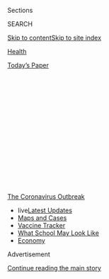 <div id="app">

<div>

<div>

<div>

<div class="NYTAppHideMasthead css-1q2w90k e1suatyy0">

<div class="section css-ui9rw0 e1suatyy2">

<div class="css-eph4ug er09x8g0">

<div class="css-6n7j50">

</div>

<span class="css-1dv1kvn">Sections</span>

<div class="css-10488qs">

<span class="css-1dv1kvn">SEARCH</span>

</div>

[Skip to content](#site-content)[Skip to site
index](#site-index)

</div>

<div id="masthead-section-label" class="css-1wr3we4 eaxe0e00">

[Health](https://www.nytimes.com/section/health)

</div>

<div class="css-10698na e1huz5gh0">

</div>

</div>

<div id="masthead-bar-one" class="section hasLinks css-15hmgas e1csuq9d3">

<div class="css-uqyvli e1csuq9d0">

</div>

<div class="css-1uqjmks e1csuq9d1">

</div>

<div class="css-9e9ivx">

[](https://myaccount.nytimes.com/auth/login?response_type=cookie&client_id=vi)

</div>

<div class="css-1bvtpon e1csuq9d2">

[Today’s
Paper](https://www.nytimes.com/section/todayspaper)

</div>

</div>

</div>

</div>

<div data-aria-hidden="false">

<div id="site-content" data-role="main">

<div>

<div class="css-1aor85t" style="opacity:0.000000001;z-index:-1;visibility:hidden">

<div class="css-1hqnpie">

<div class="css-epjblv">

<span class="css-17xtcya">[Health](/section/health)</span><span class="css-x15j1o">|</span><span class="css-fwqvlz">As
Coronavirus Explodes in China, Countries Struggle to Control Its
Spread</span>

</div>

<div class="css-k008qs">

<div class="css-1iwv8en">

<span class="css-18z7m18"></span>

<div>

</div>

</div>

<span class="css-1n6z4y">https://nyti.ms/37BEKZa</span>

<div class="css-1705lsu">

<div class="css-4xjgmj">

<div class="css-4skfbu" data-role="toolbar" data-aria-label="Social Media Share buttons, Save button, and Comments Panel with current comment count" data-testid="share-tools">

  - 
  - 
  - 
  - 
    
    <div class="css-6n7j50">
    
    </div>

  - 
  - 

</div>

</div>

</div>

</div>

</div>

</div>

<div id="NYT_TOP_BANNER_REGION" class="css-13pd83m">

<div>

<div id="styln-prism-menu-1592847958612" class="section interactive-content interactive-size-medium css-1edisqu">

<div class="css-17ih8de interactive-body">

<div id="scroll-container" class="css-1gj85ro">

[<span class="styln-title-wrap"><span class="css-1pje3qr">The
Coronavirus</span><span class="css-1pje3qr">
Outbreak</span></span>](https://www.nytimes.com/news-event/coronavirus?action=click&pgtype=Article&state=default&region=TOP_BANNER&context=storylines_menu)

  - <span class="css-kqxiym" data-emphasize="true">live</span>[Latest
    Updates](https://www.nytimes.com/2020/08/02/world/coronavirus-updates.html?action=click&pgtype=Article&state=default&region=TOP_BANNER&context=storylines_menu)
  - [Maps and
    Cases](https://www.nytimes.com/interactive/2020/us/coronavirus-us-cases.html?action=click&pgtype=Article&state=default&region=TOP_BANNER&context=storylines_menu)
  - [Vaccine
    Tracker](https://www.nytimes.com/interactive/2020/science/coronavirus-vaccine-tracker.html?action=click&pgtype=Article&state=default&region=TOP_BANNER&context=storylines_menu)
  - [What School May Look
    Like](https://www.nytimes.com/interactive/2020/07/29/us/schools-reopening-coronavirus.html?action=click&pgtype=Article&state=default&region=TOP_BANNER&context=storylines_menu)
  - [Economy](https://www.nytimes.com/live/2020/07/31/business/stock-market-today-coronavirus?action=click&pgtype=Article&state=default&region=TOP_BANNER&context=storylines_menu)

</div>

</div>

</div>

</div>

</div>

<div id="top-wrapper" class="css-1sy8kpn">

<div id="top-slug" class="css-l9onyx">

Advertisement

</div>

[Continue reading the main
story](#after-top)

<div class="ad top-wrapper" style="text-align:center;height:100%;display:block;min-height:250px">

<div id="top" class="place-ad" data-position="top" data-size-key="top">

</div>

</div>

<div id="after-top">

</div>

</div>

<div>

<div id="sponsor-wrapper" class="css-1hyfx7x">

<div id="sponsor-slug" class="css-19vbshk">

Supported by

</div>

[Continue reading the main
story](#after-sponsor)

<div id="sponsor" class="ad sponsor-wrapper" style="text-align:center;height:100%;display:block">

</div>

<div id="after-sponsor">

</div>

</div>

<div class="css-186x18t">

</div>

<div class="css-1vkm6nb ehdk2mb0">

# As Coronavirus Explodes in China, Countries Struggle to Control Its Spread

</div>

The time to prevent more epidemics is now, and countries are trying to
seize the moment.

<div class="css-79elbk" data-testid="photoviewer-wrapper">

<div class="css-z3e15g" data-testid="photoviewer-wrapper-hidden">

</div>

<div class="css-1a48zt4 ehw59r15" data-testid="photoviewer-children">

![<span class="css-16f3y1r e13ogyst0" data-aria-hidden="true">A patient
was helped off an ambulance in Wuhan, China, on
Sunday.</span><span class="css-cnj6d5 e1z0qqy90" itemprop="copyrightHolder"><span class="css-1ly73wi e1tej78p0">Credit...</span><span><span>Agence
France-Presse — Getty
Images</span></span></span>](https://static01.nyt.com/images/2020/01/29/science/29VIRUS-SPREAD1/merlin_167902296_d9a07b71-3681-4aa3-8b5f-140ebf9e19df-articleLarge.jpg?quality=75&auto=webp&disable=upscale)

</div>

</div>

<div class="css-18e8msd">

<div class="css-vp77d3 epjyd6m0">

<div class="css-1baulvz">

By [<span class="css-1baulvz last-byline" itemprop="name">Denise
Grady</span>](https://www.nytimes.com/by/denise-grady)

</div>

</div>

  - 
    
    <div class="css-ld3wwf e16638kd2">
    
    Jan. 29,
    2020
    
    </div>

  - 
    
    <div class="css-4xjgmj">
    
    <div class="css-d8bdto" data-role="toolbar" data-aria-label="Social Media Share buttons, Save button, and Comments Panel with current comment count" data-testid="share-tools">
    
      - 
      - 
      - 
      - 
        
        <div class="css-6n7j50">
        
        </div>
    
      - 
      - 
    
    </div>
    
    </div>

</div>

</div>

<div class="section meteredContent css-1r7ky0e" name="articleBody" itemprop="articleBody">

<div class="css-1fanzo5 StoryBodyCompanionColumn">

<div class="css-53u6y8">

Australians flown home from Wuhan, China, will be quarantined on an
island for two weeks. Americans, also evacuated from Wuhan, will be
“temporarily housed” on an air base in California. And in South Korea,
the police have been empowered to detain people who refuse to be
quarantined.

For countries outside China, the time to prevent an epidemic is now,
when cases are few and can be isolated. They are trying to seize the
moment to protect themselves against the [coronavirus
outbreak](https://www.nytimes.com/2020/01/30/podcasts/the-daily/coronavirus.html),
which has reached every province in China, sickening more than 7,700
people and killing 170.

More than a dozen nations with a handful of cases — including the United
States — are isolating patients and monitoring their contacts, as well
as screening travelers from China and urging people to postpone trips
there.

But whether this virus can be contained depends on factors still
unknown, like just how contagious it is and when in the course of the
infection the virus starts to spread.

</div>

</div>

<div class="css-1fanzo5 StoryBodyCompanionColumn">

<div class="css-53u6y8">

China, with nearly 1.4 billion people, is the most populous nation on
Earth, and it has taken extreme measures to try to stop the disease,
first reported in December in Wuhan, a city of 11 million. The
government has stopped travel in and out of that city and surrounding
ones, effectively locking down tens of millions of people.

“The fact that to date we have only seen 68 cases outside China and no
deaths is due in no small part to the extraordinary steps the government
has taken to prevent the export of cases,” Dr. Tedros Adhanom
Ghebreyesus, the ****** director-general of the World Health
Organization, said at a news briefing on Wednesday.

But the disease has spread far and wide inside China and, with extensive
worldwide travel by its citizens, especially during the celebration of
the Lunar New Year, countries everywhere are bracing for the arrival of
more new cases.

</div>

</div>

<div>

</div>

<div class="css-1fanzo5 StoryBodyCompanionColumn">

<div class="css-53u6y8">

Person-to-person transmission is occurring, and cases have turned up in
several countries with people who have not visited China. Mentioning
those cases, Dr. Tedros said the potential for further global spread was
one of the reasons he had called on the W.H.O.’s emergency committee to
meet again on Thursday to decide whether to declare the epidemic a
public health emergency of international concern. The committee met
twice last week but was [split about whether to declare an
emergency](https://www.nytimes.com/2020/01/23/health/china-virus-who-emergency.html),
saying it did not have enough information to decide.

</div>

</div>

<div class="css-1fanzo5 StoryBodyCompanionColumn">

<div class="css-53u6y8">

“I think things are going to get worse before they get better,” Dr.
Anthony Fauci, director of the National Institute of Allergy and
Infectious Diseases in the United States, said in a [podcast
posted](https://edhub.ama-assn.org/jn-learning/audio-player/18197306) on
Tuesday by the medical journal
JAMA.

<div id="NYT_MAIN_CONTENT_1_REGION" class="css-9tf9ac">

<div>

<div id="styln-covid-updates-world" class="section interactive-content interactive-size-medium css-1ftcdic">

<div class="css-17ih8de interactive-body">

<div id="styln-briefing-block" data-asset-id="QXJ0aWNsZTpueXQ6Ly9hcnRpY2xlLzhiMjRmNTQ0LWVhMmUtNTlmNC1hMDZiLTM0YWI3YTlmN2E4YQ==">

<div class="briefing-block-header-section">

# [Latest Updates: Global Coronavirus Outbreak](https://www.nytimes.com/2020/08/01/world/coronavirus-covid-19.html?action=click&pgtype=Article&state=default&region=MAIN_CONTENT_1&context=storylines_live_updates)

<div class="briefing-block-ts">

Updated 2020-08-02T17:52:35.962Z

</div>

</div>

  - [The U.S. reels as July cases more than double the total of any
    other
    month.](https://www.nytimes.com/2020/08/01/world/coronavirus-covid-19.html?action=click&pgtype=Article&state=default&region=MAIN_CONTENT_1&context=storylines_live_updates#link-34047410)
  - [Top U.S. officials work to break an impasse over the federal
    jobless
    benefit.](https://www.nytimes.com/2020/08/01/world/coronavirus-covid-19.html?action=click&pgtype=Article&state=default&region=MAIN_CONTENT_1&context=storylines_live_updates#link-780ec966)
  - [Its outbreak untamed, Melbourne goes into even greater
    lockdown.](https://www.nytimes.com/2020/08/01/world/coronavirus-covid-19.html?action=click&pgtype=Article&state=default&region=MAIN_CONTENT_1&context=storylines_live_updates#link-2bc8948)

<div class="briefing-block-footer">

<div class="briefing-block-footer-meta">

[See more
updates](https://www.nytimes.com/2020/08/01/world/coronavirus-covid-19.html?action=click&pgtype=Article&state=default&region=MAIN_CONTENT_1&context=storylines_live_updates)

</div>

<div class="briefing-block-briefinglinks">

<span>More live coverage:</span>
[Markets](https://www.nytimes.com/live/2020/07/31/business/stock-market-today-coronavirus?action=click&pgtype=Article&state=default&region=MAIN_CONTENT_1&context=storylines_live_updates)

</div>

</div>

</div>

</div>

</div>

</div>

</div>

</div>

</div>

<div class="audioFigureHeading">

<div class="css-1et479a">

![](https://static01.nyt.com/images/2017/01/29/podcasts/the-daily-album-art/the-daily-album-art-articleInline-v2.jpg?quality=75&auto=webp&disable=upscale)

</div>

### Listen to ‘The Daily’: A Virus’s Journey Across China

<span class="css-59o34k">Government officials thought they could control
the disease and cover up its deadly wake. They were wrong.</span>

</div>

<div class="css-qe9gm7">

<div>

<div class="css-1g7y0i5 e1drnplw0">

<div class="css-1ceswkc e1drnplw1">

</div>

<div class="css-f2fzwx e1drnplw2">

<div data-aria-labelledby="modal-title" data-role="region">

<div id="modal-title" class="css-mln36k">

transcript

</div>

<div class="css-pbq7ev">

</div>

<span>Back to The
Daily</span>

<div class="css-f6lhej">

<div class="css-1ialerq">

<div class="css-1701swk">

bars

</div>

<div>

<div class="css-1t7yl1y">

0:00/24:27

</div>

<div class="css-og85jy">

\-24:27

</div>

</div>

</div>

</div>

<div class="css-15fbio0">

<div class="css-1p4nyns">

transcript

## Listen to ‘The Daily’: A Virus’s Journey Across China

### Hosted by Michael Barbaro; produced by Neena Pathak, Annie Brown and Eric Krupke; with help from Kelly Prime; and edited by M.J. Davis Lin and Mike Benoist

#### Government officials thought they could control the disease and cover up its deadly wake. They were wrong.

</div>

  - michael barbaro  
    From The New York Times, I’m Michael Barbaro. This is “The Daily.”

  - \[music\]  
    Today: China says it has made lifesaving reforms since the last time
    it was the source of a public health crisis 17 years ago. So why is
    the deadly coronavirus spreading so rapidly across the country? My
    colleague, Javier Hernández, reports from the center of the
    outbreak.
    
    It’s Thursday, January 30.
    
    Javier, how did you first hear about this outbreak?

  - javier hernández  
    Well, we started hearing reports in early January that there was
    this mysterious virus that was affecting Wuhan, which is a city in
    central China.

  - archived recording  
    Staff at Wuhan Hospital are working around the clock to identify a
    mystery virus.

javier hernández

People were falling ill to this kind of pneumonia-like virus, which
scientists were calling a coronavirus.

  - archived recording  
    Experts believe this is a new kind of coronavirus, which typically
    causes symptoms of the common cold, but in some rare cases, can lead
    to pneumonia.

javier hernández

It’s a very frightening virus that spreads from animals to humans. It
was believed to be behind some very serious respiratory illnesses, so it
sounded pretty scary. But the official narrative was that this strain
couldn’t pass from human to human. It would only go from animals to
humans.

  - archived recording  
    The potentially deadly coronavirus is thought to have spread from
    animals into humans at a live produce market in Wuhan.

javier hernández

And at that point, they were saying that it was all originating at a
single meat market in central China. This meat market sold wild animals,
things like bamboo rats, badgers, wolves even. And the assumption was
that people had come into contact with these animals and picked up this
virus.

michael barbaro

And it sounds like because it was one meat market, and because this
virus could only pass from animals to humans, that this is a pretty
small problem.

javier hernández

At this point, the reports were that only about 130 people had been
infected and that, of those, only about four had died.

  - archived recording  
    Chinese officials say the outbreak is under control.

javier hernández

And so the prognosis was that the outbreak was controllable, that it was
treatable and that things would be O.K.

michael barbaro

And Javier, what are you thinking when you hear the Chinese government
talking this way, saying that everything is going to be O.K.?

javier hernández

We were a bit skeptical. We knew that the Chinese government had a
history of downplaying outbreaks like this. And as we saw more and more
reports in the international media of this virus spreading, we began to
question whether the officials were being totally upfront about what was
happening.

michael barbaro

And what do you mean when you say a history of downplaying situations
like this?

javier hernández

Well before this virus, there was the outbreak of SARS 17 years ago. And
it turned into this global health crisis that infected more than 8,000
people. It killed more than 800 people. And a big part of the reason
that it spread so violently was because the Chinese government didn’t
tell the world. And there was this period of months and months when it
was spreading very rapidly in China, and the world just didn’t know
about it. And for a lot of Chinese today, that experience with SARS
makes them very skeptical of anything that the government says when it
comes to public health.

michael barbaro

And I imagine a reporter like you would be similarly skeptical.

javier hernández

Right. We really wanted to make sure that we got this one right.

We wanted to double check that this was, in fact, a small scale outbreak
as the government was portraying it. And we wanted to talk to people who
were getting sick with this virus to get a sense of what it was like for
them — how severe it was, whether they were getting the care they
needed.

michael barbaro

And so what do you do?

javier hernández

So I live in Beijing. So I rushed to our bureau here and grabbed masks,
enough to last me a couple days, and then headed to the airport and
boarded a flight to Wuhan. And I just remember everyone on board, almost
everyone, was wearing a mask. I was just struck by that. You never see
people wear masks on this scale. And so it felt like there was this
sense of anxiety already in the air even before we landed.

\[music\]

Once I got there, I rushed off to meet an ambulance doctor who had been
posting on social media about this outbreak. And we had contacted him
because he was challenging the official narrative about what was
happening. He was saying he didn’t believe the official numbers. He
thought that this could be another SARS-like outbreak.

michael barbaro

And what was happening to his posts once they went online?

javier hernández

They lasted for a while, and then they would be taken down, just
disappeared. It was clear that the government was cleaning and trying to
scrub the internet of any critical questions about official data. And so
we wanted to talk to him about what he was seeing on the ground.

michael barbaro

And what did he tell you?

javier hernández

He told me that he felt like people weren’t taking enough precautions,
that the government wasn’t being urgent enough. And he worked in a
hospital and had a lot of interaction with doctors and other medical
workers. So he felt like his job could be at stake if he were to come
forward publicly.

michael barbaro

So the numbers the Chinese government is providing are relatively small.
This ambulance doctor you’re meeting with is saying the problem is
bigger. So what do you do to try to reconcile those two pieces of
information?

javier hernández

We wanted to find the people whose relatives had fallen ill to this
virus. And so we were looking online for people who were reporting
symptoms of fever, cough, basically anything that was associated with
this kind of virus. And we stumbled on a guy from Shanghai. He was a
40-year-old architect, and he told me that his stepmother had died just
a couple of days earlier from a mysterious pneumonia-like illness. And
so I found him, sent him a message, and we agreed to meet at a cafe.
\[CHATTER\]

michael barbaro

And what is the story of what happened to his stepmom?

javier hernández

He tells me that she was a very healthy, normal 65-year-old woman who, a
couple of weeks earlier, had started to feel like she was having a flu.
So she had some coughing. She had kind of a sore throat, but it didn’t
seem like anything that bad. But it suddenly began to worsen. She was
having a fever. She needed a respirator to breathe. And all very
suddenly she was sent to a contagious disease ward, and the family was
told that she would likely die.

michael barbaro

And what did she or her stepson understand about what was behind her
illness?

javier hernández

They didn’t really understand much. For days and days, according to Mr.
Wei, the family had tried to get her tested for this coronavirus, this
mysterious virus that was spreading across Wuhan. And the doctors and
other medical workers refused.

He pulled out his phone and showed me her death certificate, and all it
said was that she died of severe pneumonia.

michael barbaro

But why wouldn’t they test her, and what does it tell you that they
wouldn’t test her?

javier hernández

It became clear to me in that moment that there seemed to be something
going on here. Were these hospitals just not prepared? Did they not have
enough testing kits? Were they running out of tests? Had they tested so
many people that they didn’t have any tests left? Were they just not
counting people anymore because they weren’t even diagnosing them? And
if she wasn’t diagnosed with this illness, then maybe she wasn’t even
included in the official count. And one other thing really stuck with me
from my interview with Mr. Wei. And that was that the hospital,
according to him, told them that his mother’s body had to be burned
immediately, had to be cremated immediately. \[CHATTER\]

michael barbaro

And what does that tell you? What does that mean to you that they’re
burning these bodies?

javier hernández

It began to put in my head the sense that the hospital workers were
beginning to think that this illness was contagious. And the fact that
they wanted that body burned immediately began to suggest that perhaps
they thought it posed a threat to other people.

Her death got us thinking about whether there were other people like
her. And when you went online and search social media, you could quickly
find others who were reporting similar experiences — people saying that
they went to hospitals, they brought their sick relatives and were
simply turned away. We began to kind of add things up, and it seemed
like the numbers weren’t right.

michael barbaro

So at this point, it sounds like your skepticism is growing, and it’s
sounding pretty warranted. So what do you do next?

javier hernández

So I head back to my hotel and start to try to make sense of all of
this. And as I’m sitting there in my room, I begin to see these reports
emerging on social media —

  - archived recording  
    For the first time since the mysterious pneumonia-like illness broke
    out in China, the country’s health authorities admitted the disease
    could be contagious.

javier hernández

— that one of China’s top health experts has acknowledged that this
virus is now spreading from person to person, which had never been the
case before.

  - archived recording (zhong nanshan)  
    \[SPEAKING CHINESE\]

  - archived recording (translator)  
    We considered risks of this before, but now evidence has confirmed
    that it is contagious among humans.

javier hernández

And he’s an 83-year-old guy that they dug out of retirement essentially.
He was a renowned expert during the SARS crisis. And suddenly, he’s all
over social media, telling people that this crisis is much worse than
had been previously known.

michael barbaro

So this doctor is very much validating what you have been hearing.

javier hernández

Yes. He’s saying that there was even a case where one patient was able
to infect 14 medical workers.

michael barbaro

Wow.

javier hernández

And I begin to see the panic kind of spread across social media.

  - archived recording 1  
    Say I have coronavirus. Could I give it to you right now?

  - archived recording 2  
    It’s possible, if you’re coughing and sneezing. If you have a fever,
    it can be transmitted.

  - archived recording 3  
    But the spread of Corona virus is accelerating.

javier hernández

This is the moment when the world begins to wake up.

  - archived recording 1  
    Meanwhile, new cases are being confirmed outside of China as well.

  - archived recording 2  
    Thailand has reported the first case of the Wuhan coronavirus found
    outside of China.

  - archived recording 3  
    — because now they’re talking Thailand, Singapore, possibly
    Scotland. The U.K. is bracing for it to go in there. We have
    airports here in the United States very concerned about it —

  - archived recording 4  
    That are doing surveillance.

  - archived recording 5  
    — here in New York, Chicago and L.A. Every day it seems growing
    exponentially.

  - archived recording 6  
    It is. It’s growing.

javier hernández

The numbers after that point just keep spiraling and spiraling.

  - archived recording 1  
    The number of people who have died —

  - archived recording 2  
    The death toll climbing once again overnight.

  - archived recording 3  
    The death toll from a deadly viral outbreak of the new coronavirus —

  - archived recording 4  
    26 deaths so far from the —

  - archived recording 5  
    — has now passed 40.

  - archived recording 6  
    \[SPEAKING CHINESE\]

  - archived recording 7  
    It’s not just Chinese people who are worried. Everyone is worried.
    They’re all afraid of dying.

javier hernández

You just hear people wondering whether the virus is ever going to be
contained.

michael barbaro

We’ll be right back.

And Javier, what are you thinking and feeling at this moment? Because
you’re in this city. You’re interacting with people who are taking care
of those who are sickened and infected by this illness.

javier hernández

Yeah.

michael barbaro

Are you anxious?

javier hernández

Well I’m beginning to feel like this is much worse than I thought. And I
think a sense of paranoia can easily settle in sometimes in these
situations. I had masks. I was washing my hands all the time. But I
couldn’t help but think about every button in the elevator that I
touched, every surface and every cough or sniffle that I saw around me.
The virus could be anywhere, so I had to be careful.

michael barbaro

I mean, understandably.

javier hernández

So I finished up my reporting, and I grabbed a flight back to Beijing.

  - archived recording  
    Just one day before China’s massive Lunar New Year holiday, as
    hundreds of millions crisscross the country to celebrate with
    families, an unprecedented act.

javier hernández

And then the very next day, I hear —

  - archived recording  
    Today, the entire city of Wuhan, population 11 million, is on
    lockdown.

javier hernández

The Chinese government has placed this entire city under lockdown.

michael barbaro

Wow.

  - archived recording  
    Trains, flights, buses, and ferries have been canceled. Even public
    transport within Wuhan has ground to a halt.

michael barbaro

So the city you have just left has basically told everybody else who
remains that they’re not going anywhere.

javier hernández

Right. This city is being closed off in a way that China has never done
before — or even any other major modern city, really, hasn’t done it in
recent times.

  - archived recording  
    Across China tonight, an expanding lockdown to contain an epidemic.

javier hernández

And it was quickly becoming clear to the government that this wasn’t
just a local problem.

  - archived recording  
    Travel bans in over a dozen cities affecting 35 million people.

javier hernández

They quickly expanded it to not just Wuhan, but to other cities, so that
there were tens of millions of people who were essentially forced to
stay at home and not allowed to go out. They’ve just put in place the
biggest lockdown that we’ve ever seen and what experts are saying is the
biggest experiment in public health that they’ve ever seen.

  - archived recording 1  
    Despite their efforts, authorities say the virus has not been
    stopped.

  - archived recording 2  
    Much depends on whether the measures set in place by the Chinese
    government will prove effective.

michael barbaro

It’s hard to imagine most any other country being able to mount that
kind of a response. I mean, I’m just trying to fathom an American city
somehow being locked down.

javier hernández

So this is what it looks like when China’s authoritarian system is in
full force. There’s no choice for people to leave. Many people are stuck
there. They are going to hospitals that are overcrowded, but they can’t
get the health care they need. Doctors are complaining about a lack of
medical supplies and critical items like masks and goggles. And you get
the sense that people are kind of stuck with what they have, and that’s
the bargain they’ve made by living in this system. They have no choice
but to follow the government’s orders. They can’t push back. They can’t
swim against the current here. Everyone’s essentially forced to comply
with this mass lockdown.

michael barbaro

You know, from everything we’ve learned about China and its
authoritarian government, it seems like it controls every aspect of its
citizens’ lives and it surveils every aspect of citizens’ lives. And
you’ve just walked us through how they were able to essentially
suddenly drop a wall around Wuhan. So knowing all that, shouldn’t
China’s government have been able to identify and control this
outbreak before it got out of hand?

javier hernández

You would think that, because the government is so well known for being
able to pull off these massive displays of citizen mobilization — it’s
been known to be able to pull off these technological feats. But at the
same time, there’s a flip side of this coin, which is that China’s
authoritarian culture, in many ways, set the stage for this crisis.

michael barbaro

What do you mean?

javier hernández

Well for decades, China has built this system, this ruthless system in
which if you are an official in the Communist Party, you are expected to
be almost perfect. If anything goes bad, you are the one who is going to
take responsibility. You are the one who is going to fall. And this has
created an incentive system where local officials fear saying anything
about bad news. They worry that if they are found to have done something
wrong, that they will lose their power. So in a situation like this, the
incentive is to cover up. It’s to conceal. It’s to delay. It’s to try to
get a handle on these problems on your own, hoping that perhaps nobody
will ever hear about it.

michael barbaro

So by the time something like, say, a medical crisis gets really big, it
may be too late for the local officials who have been trying to contain
it themselves and keep it from Beijing.

javier hernández

Exactly. These kinds of dynamics played a huge role in the scale of the
SARS outbreak. It was clear in this case that local officials knew
exactly what was going on. They knew that people were dying of this
illness. But for months and months, they didn’t want to report it up the
chain. Instead, they tried to cover it up. They tried to see if they
could perhaps deal with it secretly, and maybe nobody would ever find
out about it. They hoped that Beijing would know about it. But
eventually it broke.

michael barbaro

So did China learn from that experience with SARS, that dynamic that led
to that breakdown, that cover-up?

javier hernández

China said it would make a lot of changes to its system after the SARS
crisis. It said that it would expand its disease reporting system so
that these kinds of reports from the local provinces would come to the
central government in a more timely fashion. They promised to be more
transparent in the release of data and other things. But what they
didn’t change was this authoritarian culture, where people fear
bringing bad news. And so that has actually gotten worse under President
Xi.

michael barbaro

Why?

javier hernández

He has made himself out to be the most powerful leader since Mao. He is
somebody who’s always speaking about this great ascendant moment for
China in which China is going to be this superpower. And anything that
goes against Xi’s vision of this harmonious, resurgent China is going to
be seen as a problem. And the people who are creating that problem will
pay the consequences. And when I was there in Wuhan, I could sense the
fear just rippling across all parts of the society. There were people
like the ambulance doctor, who was afraid of challenging the official
statistics. There were hospitals that seemed to be paralyzed, that
didn’t want to test patients for fear of knowing the results. They
didn’t want to be seen as speaking out or telling the truth or bringing
this unsavory story into public view.

michael barbaro

So that had trickled down all the way to the frontline health care
workers, who are supposed to be treating this and sounding the alarm.

javier hernández

Right. They’re fearful of being seen as responsible for this crisis.
They don’t want to stand out. And when you think about where this virus
might be headed next — to other provinces, to other cities — you have to
wonder if these same dynamics would be playing out again. If people will
stay silent, if they will not report official cases, because they fear
for their jobs and they fear for their livelihoods.

michael barbaro

So it seems like whatever reforms the Chinese government made after the
failures of SARS, that in the end, none of them really matter, because
it hasn’t changed the problem that’s at the root of this.

javier hernández

At the root of all this is a sense of fear that is both the Communist
Party’s strength, but it’s also a huge weakness. They can mobilize
entire cities to be on lockdown. They can convince people to stay
indoors. They can scrub social media of information that counters their
narrative. That’s all very effective when you’re trying to get the
public behind your policies. But at the end of the day, the fear is also
a huge vulnerability. It creates this system where people are unwilling
to speak out, unwilling to bring problems that are really important and
that affect people’s lives.

michael barbaro

Right. I mean, for the Chinese leadership, that works until it doesn’t,
right? Until you very much need for people to stop being afraid and to
speak out about something like a public health crisis.

javier hernández

Exactly.

And so when you look at the culture, you wonder whether China can
actually contain these viruses, whether we will continue to live in a
world where the internal politics of the party are going to put lives
around the world in danger.

michael barbaro

Javier, thank you.

javier hernández

Thanks, Michael.

michael barbaro

On Wednesday, the total number of people infected by the coronavirus in
mainland China surpassed those infected with the SARS virus during that
epidemic. As of Wednesday evening, the virus had infected more than
6,000 people in mainland China. Later today, the World Health
Organization will convene its emergency committee to determine whether
the outbreak amounts to a public health emergency of international
concern, its most severe classification.

We’ll be right back.

Here’s what else you need to know today. The Times reports that the
White House has sent former national security adviser, John Bolton, a
letter, warning him not to publish a book in which he recounts speaking
to President Trump about the quid pro quo with Ukraine at the heart of
the impeachment trial. In the letter, the White House claims that the
book contains significant amounts of classified information that could
harm U.S. national security. The letter was sent before The Times
published a story describing the book’s contents, a story that has
further fueled calls for Bolton to testify in the Senate trial. Senators
are expected to vote on whether to call witnesses like Bolton later
today.

\[music\]

That’s it for “The Daily.” I’m Michael Barbaro. See you tomorrow.

</div>

</div>

</div>

</div>

</div>

</div>

<div class="css-79elbk" data-testid="photoviewer-wrapper">

<div class="css-z3e15g" data-testid="photoviewer-wrapper-hidden">

</div>

<div class="css-1a48zt4 ehw59r15" data-testid="photoviewer-children">

![<span class="css-16f3y1r e13ogyst0" data-aria-hidden="true">A
chartered plane carrying Americans from Wuhan arrived at March Air
Reserve Base in Riverside, Calif., on
Wednesday.</span><span class="css-cnj6d5 e1z0qqy90" itemprop="copyrightHolder"><span class="css-1ly73wi e1tej78p0">Credit...</span><span>Matt
Hartman/Agence France-Presse — Getty
Images</span></span>](https://static01.nyt.com/images/2020/01/29/science/29VIRUS-SPREAD4/merlin_168044250_0c5c03be-c70f-411a-8b03-f2d217cf8b07-articleLarge.jpg?quality=75&auto=webp&disable=upscale)

</div>

</div>

<div class="css-79elbk" data-testid="photoviewer-wrapper">

<div class="css-z3e15g" data-testid="photoviewer-wrapper-hidden">

</div>

<div class="css-1a48zt4 ehw59r15" data-testid="photoviewer-children">

<div class="css-1xdhyk6 erfvjey0">

<span class="css-1ly73wi e1tej78p0">Image</span>

<div class="css-zjzyr8">

<div data-testid="lazyimage-container" style="height:257.77777777777777px">

</div>

</div>

</div>

<span class="css-16f3y1r e13ogyst0" data-aria-hidden="true">World Health
Organization officials, from left, Tarik Jasarevic, a spokesman; Dr.
Tedros Adhanom Ghebreyesus, the director-general; Michael Ryan, head of
health emergencies program; and Maria Van Kerkhove, head of emerging
diseases and zoonosis, during a briefing in Geneva on
Wednesday.</span><span class="css-cnj6d5 e1z0qqy90" itemprop="copyrightHolder"><span class="css-1ly73wi e1tej78p0">Credit...</span><span>Fabrice
Coffrini/Agence France-Presse — Getty Images</span></span>

</div>

</div>

<div class="css-1fanzo5 StoryBodyCompanionColumn">

<div class="css-53u6y8">

If China can somehow contain its outbreak, and if other countries with
cases can prevent sustained transmission, Dr. Fauci said that it might
be possible to end the outbreak, just as the coronavirus that caused the
SARS epidemic in 2003 was stamped out.

“But it’s going to be a real kind of tightrope walk, because if it gets
so expansive then it’s not going to just disappear the way SARS did,” he
said. “I think the next four to five weeks are going to be critical.
It’s either going to start peaking and go into a downturn, or it’s
going to explode into a global outbreak.”

Dr. Thomas R. Frieden, a former director of the Centers for Disease
Control and Prevention, said in an interview that he thought it would
become clear in a few days whether the outbreak could be contained.

</div>

</div>

<div class="css-1fanzo5 StoryBodyCompanionColumn">

<div class="css-53u6y8">

“If we’re seeing widespread transmission, thousands or tens of thousands
of infections in the community, I don’t see how this gets controlled,”
Dr. Frieden said. “On the other hand, if we see a SARS-like situation,
where with incredible effort they were able to isolate people, tamp down
the spread, then we’re in a containment situation.”

A particular concern is the possibility that the virus could wreak havoc
in Africa, where possible cases are being investigated.

“We are very concerned about Africa because some of the least prepared
countries for outbreaks are in Africa,” Dr. Frieden said, adding, “We
know the systems there to find it and stop it are weaker there than
elsewhere.”

If efforts to contain an outbreak fail, public health authorities will
focus on “mitigation”— dealing with the disease and trying to minimize
the harm it does to people and communities.

“It’s a worrisome situation in China,” Dr. Nancy Messonnier, director of
the National Center for Immunization and Respiratory Diseases, said in
an interview on Wednesday. “It seems like more of a mitigation strategy
than a control strategy that China has moved to.”

The United States still has a chance to avoid China’s fate, she said.

“We still only have five cases, and we can really do aggressive measures
around those cases,” Dr. Messonnier said. “We’re trying to contain the
disease, and by being aggressive we’re hoping to learn more about what
it takes to contain it.”

The five patients have hundreds of contacts. Some are being tested for
the virus, and the results may help researchers understand how the
disease is transmitted. The C.D.C. is also monitoring more than 100
“patients under investigation” — some with cough or fever who have
been to Wuhan, or have had contact with a patient.

</div>

</div>

<div class="css-1fanzo5 StoryBodyCompanionColumn">

<div class="css-53u6y8">

But if the case count were to increase exponentially, Dr. Messonnier
said, it would be hard to continue the concerted containment efforts.
The C.D.C. is already gearing up should the approach need to evolve to
mitigation strategies like closing schools, preventing public gatherings
and helping hospitals prepare for a surge of
cases.

</div>

</div>

<div class="css-79elbk" data-testid="photoviewer-wrapper">

<div class="css-z3e15g" data-testid="photoviewer-wrapper-hidden">

</div>

<div class="css-1a48zt4 ehw59r15" data-testid="photoviewer-children">

<div class="css-1xdhyk6 erfvjey0">

<span class="css-1ly73wi e1tej78p0">Image</span>

<div class="css-zjzyr8">

<div data-testid="lazyimage-container" style="height:257.77777777777777px">

</div>

</div>

</div>

<span class="css-16f3y1r e13ogyst0" data-aria-hidden="true">Hospital
workers in Banda Aceh, Indonesia, examined a student returning from
China for signs of coronavirus on
Wednesday. </span><span class="css-cnj6d5 e1z0qqy90" itemprop="copyrightHolder"><span class="css-1ly73wi e1tej78p0">Credit...</span><span>Chaideer
Mahyuddin/Agence France-Presse — Getty
Images</span></span>

</div>

</div>

<div class="css-79elbk" data-testid="photoviewer-wrapper">

<div class="css-z3e15g" data-testid="photoviewer-wrapper-hidden">

</div>

<div class="css-1a48zt4 ehw59r15" data-testid="photoviewer-children">

<div class="css-1xdhyk6 erfvjey0">

<span class="css-1ly73wi e1tej78p0">Image</span>

<div class="css-zjzyr8">

<div data-testid="lazyimage-container" style="height:257.77777777777777px">

</div>

</div>

</div>

<span class="css-16f3y1r e13ogyst0" data-aria-hidden="true">Travelers
passing into the Beijing West Railway Station last week as the Chinese
government ramped up a enormous quarantine effort. To date, the
coronavirus has turned up in all 30 Chinese
provinces.</span><span class="css-cnj6d5 e1z0qqy90" itemprop="copyrightHolder"><span class="css-1ly73wi e1tej78p0">Credit...</span><span>Nicolas
Asfouri/Agence France-Presse — Getty Images</span></span>

</div>

</div>

<div class="css-1fanzo5 StoryBodyCompanionColumn">

<div class="css-53u6y8">

One troubling question is whether infected people can start spreading
the virus before they themselves get sick. Chinese health officials have
said they believe such transmission has taken place. If it happened
often, it could make stopping an outbreak much
harder.

<div id="NYT_MAIN_CONTENT_3_REGION" class="css-9tf9ac">

<div>

<div id="styln-prism-freeform-1594220623585" class="section interactive-content interactive-size-medium css-1ftcdic">

<div class="css-17ih8de interactive-body">

<div id="prism-freeform-block-62021" class="css-19mumt8" data-role="complementary" data-storyline="The Coronavirus Outbreak" data-truncated="true" tabindex="0">

<div class="css-a8d9oz">

<div class="css-eb027h">

[](https://www.nytimes.com/news-event/coronavirus?action=click&pgtype=Article&state=default&region=MAIN_CONTENT_3&context=storylines_faq)

### The Coronavirus Outbreak ›

#### Frequently Asked Questions

Updated July 27, 2020

  - #### Should I refinance my mortgage?
    
      - [It could be a good
        idea,](https://www.nytimes.com/article/coronavirus-money-unemployment.html?action=click&pgtype=Article&state=default&region=MAIN_CONTENT_3&context=storylines_faq)
        because mortgage rates have [never been
        lower.](https://www.nytimes.com/2020/07/16/business/mortgage-rates-below-3-percent.html?action=click&pgtype=Article&state=default&region=MAIN_CONTENT_3&context=storylines_faq)
        Refinancing requests have pushed mortgage applications to some
        of the highest levels since 2008, so be prepared to get in line.
        But defaults are also up, so if you’re thinking about buying a
        home, be aware that some lenders have tightened their standards.

  - #### What is school going to look like in September?
    
      - It is unlikely that many schools will return to a normal
        schedule this fall, requiring the grind of [online
        learning](https://www.nytimes.com/2020/06/05/us/coronavirus-education-lost-learning.html?action=click&pgtype=Article&state=default&region=MAIN_CONTENT_3&context=storylines_faq),
        [makeshift child
        care](https://www.nytimes.com/2020/05/29/us/coronavirus-child-care-centers.html?action=click&pgtype=Article&state=default&region=MAIN_CONTENT_3&context=storylines_faq)
        and [stunted
        workdays](https://www.nytimes.com/2020/06/03/business/economy/coronavirus-working-women.html?action=click&pgtype=Article&state=default&region=MAIN_CONTENT_3&context=storylines_faq)
        to continue. California’s two largest public school districts —
        Los Angeles and San Diego — said on July 13, that [instruction
        will be remote-only in the
        fall](https://www.nytimes.com/2020/07/13/us/lausd-san-diego-school-reopening.html?action=click&pgtype=Article&state=default&region=MAIN_CONTENT_3&context=storylines_faq),
        citing concerns that surging coronavirus infections in their
        areas pose too dire a risk for students and teachers. Together,
        the two districts enroll some 825,000 students. They are the
        largest in the country so far to abandon plans for even a
        partial physical return to classrooms when they reopen in
        August. For other districts, the solution won’t be an
        all-or-nothing approach. [Many
        systems](https://bioethics.jhu.edu/research-and-outreach/projects/eschool-initiative/school-policy-tracker/),
        including the nation’s largest, New York City, are devising
        [hybrid
        plans](https://www.nytimes.com/2020/06/26/us/coronavirus-schools-reopen-fall.html?action=click&pgtype=Article&state=default&region=MAIN_CONTENT_3&context=storylines_faq)
        that involve spending some days in classrooms and other days
        online. There’s no national policy on this yet, so check with
        your municipal school system regularly to see what is happening
        in your community.

  - #### Is the coronavirus airborne?
    
      - The coronavirus [can stay aloft for hours in tiny droplets in
        stagnant
        air](https://www.nytimes.com/2020/07/04/health/239-experts-with-one-big-claim-the-coronavirus-is-airborne.html?action=click&pgtype=Article&state=default&region=MAIN_CONTENT_3&context=storylines_faq),
        infecting people as they inhale, mounting scientific evidence
        suggests. This risk is highest in crowded indoor spaces with
        poor ventilation, and may help explain super-spreading events
        reported in meatpacking plants, churches and restaurants. [It’s
        unclear how often the virus is
        spread](https://www.nytimes.com/2020/07/06/health/coronavirus-airborne-aerosols.html?action=click&pgtype=Article&state=default&region=MAIN_CONTENT_3&context=storylines_faq)
        via these tiny droplets, or aerosols, compared with larger
        droplets that are expelled when a sick person coughs or sneezes,
        or transmitted through contact with contaminated surfaces, said
        Linsey Marr, an aerosol expert at Virginia Tech. Aerosols are
        released even when a person without symptoms exhales, talks or
        sings, according to Dr. Marr and more than 200 other experts,
        who [have outlined the evidence in an open letter to the World
        Health
        Organization](https://academic.oup.com/cid/article/doi/10.1093/cid/ciaa939/5867798).

  - #### What are the symptoms of coronavirus?
    
      - Common symptoms [include fever, a dry cough, fatigue and
        difficulty breathing or shortness of
        breath.](https://www.nytimes.com/article/symptoms-coronavirus.html?action=click&pgtype=Article&state=default&region=MAIN_CONTENT_3&context=storylines_faq)
        Some of these symptoms overlap with those of the flu, making
        detection difficult, but runny noses and stuffy sinuses are less
        common. [The C.D.C. has
        also](https://www.nytimes.com/2020/04/27/health/coronavirus-symptoms-cdc.html?action=click&pgtype=Article&state=default&region=MAIN_CONTENT_3&context=storylines_faq)
        added chills, muscle pain, sore throat, headache and a new loss
        of the sense of taste or smell as symptoms to look out for. Most
        people fall ill five to seven days after exposure, but symptoms
        may appear in as few as two days or as many as 14 days.

  - #### Does asymptomatic transmission of Covid-19 happen?
    
      - So far, the evidence seems to show it does. A widely cited
        [paper](https://www.nature.com/articles/s41591-020-0869-5)
        published in April suggests that people are most infectious
        about two days before the onset of coronavirus symptoms and
        estimated that 44 percent of new infections were a result of
        transmission from people who were not yet showing symptoms.
        Recently, a top expert at the World Health Organization stated
        that transmission of the coronavirus by people who did not have
        symptoms was “very rare,” [but she later walked back that
        statement.](https://www.nytimes.com/2020/06/09/world/coronavirus-updates.html?action=click&pgtype=Article&state=default&region=MAIN_CONTENT_3&context=storylines_faq#link-1f302e21)

<div id="styln-survey-component-62021" class="styln-survey-component" data-surveyname="faq" data-surveystoryline="coronavirus">

</div>

</div>

<div class="css-6mllg9">

</div>

<div class="css-pmm6ed">

<span class="css-5gimkt"></span>

</div>

</div>

</div>

</div>

</div>

</div>

</div>

The reason is that the first step in halting outbreaks has traditionally
been to identify people who are ill and then stop them from infecting
others, usually by isolating them. But that approach will not work as
well if people without any symptoms are already transmitting the
disease.

Health officials in the United States said they had not seen data from
China to support that claim, nor any evidence that people without
symptoms had spread the disease in the United States. The five patients
in the United States had all visited Wuhan, and so far none of their
contacts have become ill or tested positive for the virus.

***\[*[*Like the Science Times page on
Facebook.*](http://on.fb.me/1paTQ1h)** ****** *| Sign up for the*
**[*Science Times newsletter.*](http://nyti.ms/1MbHaRU)*\]***

Dr. Fauci said that epidemics are fueled by people with symptoms — like
sneezing and coughing, which help spray the virus around — and not by
those without symptoms, even if some of them can spread the virus. Dr.
Frieden said if asymptomatic people do transmit some virus, sick
patients are likely to spread a lot more.

</div>

</div>

<div class="css-1fanzo5 StoryBodyCompanionColumn">

<div class="css-53u6y8">

People with colds or flu can spread viruses for a day or two before they
become ill, but how big a role that plays in outbreaks is not known,
researchers say.

In any case, flu spreads worldwide every year, infecting tens of
millions of people.

And the spread of the new coronavirus is starting to resemble that of
seasonal flu, said Dr. Michael T. Osterholm, director of the Center for
Infectious Disease Research and Policy at the University of Minnesota.

“I think we have to revisit which model we’re really using, and I think
we really over the past week and a half have come closer to the
influenza model,” Dr. Osterholm said. “Trying to stop influenza in a
community without vaccine is like trying to stop the wind. I don’t know
how we’re going to stop this.”

He added, “The only thing operating in our favor is at least it doesn’t
appear to be as severe as SARS or as MERS.”

Among patients with the Wuhan coronavirus, about 20 percent have become
seriously ill, and the rest have a mild illness, the W.H.O. said at a
news briefing on Wednesday. So far, the death rate appears to be about 2
percent, but that is not certain yet. Those who die tend to be older
people with underlying ailments. The median age of the first 425
patients in China was 59, and a little more than half were male,
[according to a report
published](https://cdf.nejm.org/services/GetOnlineFirstPDF.aspx?DOI=NEJMoa2001316)
in The New England Journal of Medicine on Wednesday.

Diseases caused by related coronaviruses are deadlier: SARS killed 10
percent, and MERS about 35 percent.

But if the new virus were to spread even more widely and a 2 percent
mortality rate continued, the death toll could be considerable. Seasonal
flu, with a much lower overall death rate of 0.1 percent, kills more
than half a million people worldwide every year. At least 8,200 people
in the United States have died during this flu season, according
to[estimates from the C.D.C.](https://www.cdc.gov/flu/weekly/index.htm)

Roni Caryn Rabin contributed reporting for this article.

</div>

</div>

<div>

</div>

</div>

<div>

</div>

<div>

</div>

<div>

</div>

<div>

<div id="bottom-wrapper" class="css-1ede5it">

<div id="bottom-slug" class="css-l9onyx">

Advertisement

</div>

[Continue reading the main
story](#after-bottom)

<div id="bottom" class="ad bottom-wrapper" style="text-align:center;height:100%;display:block;min-height:90px">

</div>

<div id="after-bottom">

</div>

</div>

</div>

</div>

</div>

## Site Index

<div>

</div>

## Site Information Navigation

  - [© <span>2020</span> <span>The New York Times
    Company</span>](https://help.nytimes.com/hc/en-us/articles/115014792127-Copyright-notice)

<!-- end list -->

  - [NYTCo](https://www.nytco.com/)
  - [Contact
    Us](https://help.nytimes.com/hc/en-us/articles/115015385887-Contact-Us)
  - [Work with us](https://www.nytco.com/careers/)
  - [Advertise](https://nytmediakit.com/)
  - [T Brand Studio](http://www.tbrandstudio.com/)
  - [Your Ad
    Choices](https://www.nytimes.com/privacy/cookie-policy#how-do-i-manage-trackers)
  - [Privacy](https://www.nytimes.com/privacy)
  - [Terms of
    Service](https://help.nytimes.com/hc/en-us/articles/115014893428-Terms-of-service)
  - [Terms of
    Sale](https://help.nytimes.com/hc/en-us/articles/115014893968-Terms-of-sale)
  - [Site
    Map](https://spiderbites.nytimes.com)
  - [Help](https://help.nytimes.com/hc/en-us)
  - [Subscriptions](https://www.nytimes.com/subscription?campaignId=37WXW)

</div>

</div>

</div>

</div>
